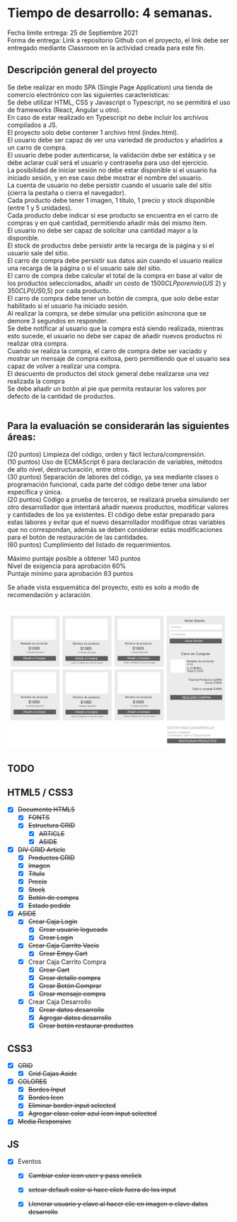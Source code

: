 # Tiempo de desarrollo: 4 semanas.
Fecha límite entrega:  25 de Septiembre 2021<br/>
Forma de entrega: Link a repositorio Github con el proyecto, el link debe ser entregado mediante Classroom en la actividad creada para este fin.<br/>


## Descripción general del proyecto<br />

Se debe realizar en modo SPA (Single Page Application) una tienda de comercio electrónico con las siguientes características:<br />
Se debe utilizar HTML, CSS y Javascript o Typescript, no se permitirá el uso de frameworks (React, Angular u otro).<br />
En caso de estar realizado en Typescript no debe incluir los archivos compilados a JS.<br />
El proyecto solo debe contener 1 archivo html (index.html).<br />
El usuario debe ser capaz de ver una variedad de productos y añadirlos a un carro de compra.<br />
El usuario debe poder autenticarse, la validación debe ser estática y se debe aclarar cuál será el usuario y contraseña para uso del ejercicio.<br />
La posibilidad de iniciar sesión no debe estar disponible si el usuario ha iniciado sesión, y en ese caso debe mostrar el nombre del usuario.<br />
La cuenta de usuario no debe persistir cuando el usuario sale del sitio (cierra la pestaña o cierra el navegador).<br />
Cada producto debe tener 1 imagen, 1 título, 1 precio y stock disponible (entre 1 y 5 unidades).<br />
Cada producto debe indicar si ese producto se encuentra  en el carro de compras y en qué cantidad, permitiendo añadir más del mismo ítem.<br />
El usuario no debe ser capaz de solicitar una cantidad mayor a la disponible.<br />
El stock de productos debe persistir ante la recarga de la página y si el usuario sale del sitio.<br />
El carro de compra debe persistir sus datos aún cuando el usuario realice una recarga de la página o si el usuario sale del sitio.<br />
El carro de compra debe calcular el total de la compra en base al valor de los productos seleccionados, añadir un costo de $1500CLP por envío (US$ 2) y $350CLP (US$0,5) por cada producto.<br />
El carro de compra debe tener un botón de compra, que solo debe estar habilitado si el usuario ha iniciado sesión.<br />
Al realizar la compra, se debe simular una petición asíncrona que se demore 3 segundos en responder.<br />
Se debe notificar al usuario que la compra está siendo realizada, mientras esto sucede, el usuario no debe ser capaz de añadir nuevos productos ni realizar otra compra.<br />
Cuando se realiza la compra, el carro de compra debe ser vaciado y mostrar un mensaje de compra exitosa, pero permitiendo que el usuario sea capaz de volver a realizar una compra.<br />
El descuento de productos del stock general debe realizarse una vez realizada la compra<br />
Se debe añadir un botón al pie que permita restaurar los valores por defecto de la cantidad de productos.<br /><br />


## Para la evaluación se considerarán las siguientes áreas:<br />

(20 puntos) Limpieza del código, orden y fácil lectura/comprensión. <br />
(10 puntos) Uso de ECMAScript 6 para declaración de variables, métodos de alto nivel, destructuración, entre otros.<br />
(30 puntos) Separación de labores del código, ya sea mediante clases o programación funcional, cada parte del código debe tener una labor específica y única.<br />
(20 puntos) Código a prueba de terceros, se realizará prueba simulando ser otro desarrollador que intentará añadir nuevos productos, modificar valores y cantidades de los ya existentes. El código debe estar preparado para estas labores y evitar que el nuevo desarrollador modifique otras variables que no correspondan, además se deben considerar estás modificaciones para el botón de restauración de las cantidades.<br />
(60 puntos) Cumplimiento del listado de requerimientos.<br />

Máximo puntaje posible a obtener 140 puntos<br />
Nivel de exigencia para aprobación 60%<br />
Puntaje mínimo para aprobación 83 puntos<br />

Se añade vista esquemática del proyecto, esto es solo a modo de recomendación y aclaración.<br /><br/>

![Screenshot](./layout.png)

## TODO
## HTML5 / CSS3

- [x] ~~Documento HTML5~~
  - [x] ~~FONTS~~
  - [x] ~~Estructura GRID~~
    - [x] ~~ARTICLE~~
    - [x] ~~ASIDE~~
- [x] ~~DIV GRID Article~~
  - [x] ~~Productos GRID~~ 
  - [x] ~~Imagen~~
  - [x] ~~Título~~
  - [x] ~~Precio~~
  - [x] ~~Stocḳ~~
  - [x] ~~Botón de compra~~
  - [x] ~~Estado pedido~~
- [x] ~~ASIDE~~
  - [x] ~~Crear Caja Login~~
    - [x] ~~Crear usuario logueado~~
    - [X] ~~Crear Login~~
  - [x] ~~Crear Caja Carrito Vacío~~
    - [x] ~~Crear Empy Cart~~
  - [x] Crear Caja Carrito Compra
    - [x] ~~Crear Cart~~
    - [x] ~~Crear detalle compra~~
    - [x] ~~Crear Botón Comprar~~
    - [x] ~~Crear mensaje compra~~
  - [x] Crear Caja Desarrollo
    - [x] ~~Crear datos desarrollo~~
    - [x] ~~Agregar datos desarrollo~~
    - [x] ~~Crear botón restaurar productos~~

## CSS3
- [x] ~~GRID~~
  - [x] ~~Grid Cajas Aside~~
- [x] ~~COLORES~~
  - [x] ~~Bordes Input~~
  - [x] ~~Bordes Icon~~
  - [x] ~~Eliminar border input selected~~
  - [X] ~~Agregar clase color azul icon input selected~~
- [x] ~~Media Responsive~~

## JS
- [x] Eventos
  - [x] ~~Cambiar color icon user y pass onclick~~
  - [X] ~~setear default color si hace click fuera de los input~~
  - [x] ~~Llenerar usuario y clave al hacer clic en imagen o clave datos desarrollo~~

